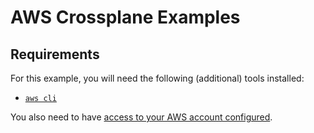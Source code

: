 # AWS Crossplane Examples

## Requirements

For this example, you will need the following (additional) tools installed:

- [`aws cli`](https://docs.aws.amazon.com/cli/latest/userguide/getting-started-install.html)

You also need to have [access to your AWS account configured](https://docs.aws.amazon.com/cli/latest/userguide/getting-started-quickstart.html).
